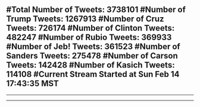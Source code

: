 #Total Number of Tweets: 3738101 
#Number of Trump Tweets: 1267913
#Number of Cruz Tweets: 726174
#Number of Clinton Tweets: 482247
#Number of Rubio Tweets: 369933
#Number of Jeb! Tweets: 361523
#Number of Sanders Tweets: 275478
#Number of Carson Tweets: 142428
#Number of Kasich Tweets: 114108
#Current Stream Started at Sun Feb 14 17:43:35 MST
---
---
---
